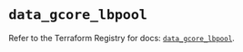 # `data_gcore_lbpool`

Refer to the Terraform Registry for docs: [`data_gcore_lbpool`](https://registry.terraform.io/providers/g-core/gcorelabs/0.3.63/docs/data-sources/gcore_lbpool).
